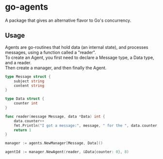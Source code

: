 # go-agents
A package that gives an alternative flavor to Go's concurrency.

## Usage
Agents are go-routines that hold data (an internal state), and processes messages, using a function called a "reader".  
To create an Agent, you first need to declare a Message type, a Data type, and a reader.  
Then create a manager, and then finally the Agent.  

```go
type Message struct {
	subject string
	content string
}

type Data struct {
	counter int
}

func reader(message Message, data *Data) int {
	data.counter++
	fmt.Println("I got a message:", message, " for the ", data.counter, "th time!")
	return 1
}

manager := agents.NewManager[Message, Data]()

agentId := manager.NewAgent(reader, &Data{counter: 0}, 8)

```